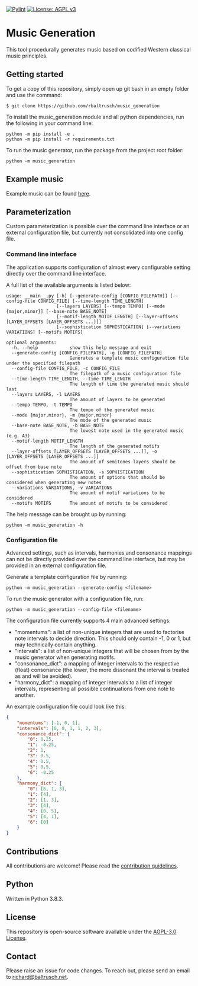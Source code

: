 [![Pylint](https://github.com/rbaltrusch/music_generation/actions/workflows/pylint.yml/badge.svg)](https://github.com/rbaltrusch/music_generation/actions/workflows/pylint.yml)
[![License: AGPL v3](https://img.shields.io/badge/License-AGPL_v3-blue.svg)](https://www.gnu.org/licenses/agpl-3.0)

# Music Generation

This tool procedurally generates music based on codified Western classical music principles.

## Getting started

To get a copy of this repository, simply open up git bash in an empty folder and use the command:

    $ git clone https://github.com/rbaltrusch/music_generation

To install the music_generation module and all python dependencies, run the following in your command line:

    python -m pip install -e .
    python -m pip install -r requirements.txt

To run the music generator, run the package from the project root folder:

    python -m music_generation

## Example music

Example music can be found [here](example_music).

## Parameterization

Custom parameterization is possible over the command line interface or an external configuration file, but currently not consolidated into one config file.

### Command line interface

The application supports configuration of almost every configurable setting directly over the command line interface.

A full list of the available arguments is listed below:

```
usage: __main__.py [-h] [--generate-config [CONFIG_FILEPATH]] [--config-file CONFIG_FILE] [--time-length TIME_LENGTH]
                   [--layers LAYERS] [--tempo TEMPO] [--mode {major,minor}] [--base-note BASE_NOTE]
                   [--motif-length MOTIF_LENGTH] [--layer-offsets [LAYER_OFFSETS [LAYER_OFFSETS ...]]]
                   [--sophistication SOPHISTICATION] [--variations VARIATIONS] [--motifs MOTIFS]

optional arguments:
  -h, --help            show this help message and exit
  --generate-config [CONFIG_FILEPATH], -g [CONFIG_FILEPATH]
                        Generates a template music configuration file under the specified filepath
  --config-file CONFIG_FILE, -c CONFIG_FILE
                        The filepath of a music configuration file
  --time-length TIME_LENGTH, --time TIME_LENGTH
                        The length of time the generated music should last
  --layers LAYERS, -l LAYERS
                        The amount of layers to be generated
  --tempo TEMPO, -t TEMPO
                        The tempo of the generated music
  --mode {major,minor}, -m {major,minor}
                        The mode of the generated music
  --base-note BASE_NOTE, -b BASE_NOTE
                        The lowest note used in the generated music (e.g. A3)
  --motif-length MOTIF_LENGTH
                        The length of the generated motifs
  --layer-offsets [LAYER_OFFSETS [LAYER_OFFSETS ...]], -o [LAYER_OFFSETS [LAYER_OFFSETS ...]]
                        The amount of semitones layers should be offset from base note
  --sophistication SOPHISTICATION, -s SOPHISTICATION
                        The amount of options that should be considered when generating new notes
  --variations VARIATIONS, -v VARIATIONS
                        The amount of motif variations to be considered
  --motifs MOTIFS       The amount of motifs to be considered
  ```

  The help message can be brought up by running:

  ```
  python -m music_generation -h
  ```

### Configuration file

Advanced settings, such as intervals, harmonies and consonance mappings can not be directly provided over the command line interface, but may be provided in an external configuration file.

Generate a template configuration file by running:

```
python -m music_generation --generate-config <filename>
```

To run the music generator with a configuration file, run:

```
python -m music_generation --config-file <filename>
```

The configuration file currently supports 4 main advanced settings:
- "momentums": a list of non-unique integers that are used to factorise note intervals to decide direction. This should only contain -1, 0 or 1, but may technically contain anything.
- "intervals": a list of non-unique integers that will be chosen from by the music generator when generating motifs.
- "consonance_dict": a mapping of integer intervals to the respective (float) consonance (the lower, the more dissonant the interval is treated as and will be avoided).
- "harmony_dict": a mapping of integer intervals to a list of integer intervals, representing all possible continuations from one note to another.

An example configuration file could look like this:
```json
{
    "momentums": [-1, 0, 1],
    "intervals": [0, 0, 1, 1, 2, 3],
    "consonance_dict": {
        "0": 0.25,
        "1": -0.25,
        "2": 1,
        "3": 0.5,
        "4": 0.5,
        "5": 0.5,
        "6": -0.25
    },
    "harmony_dict": {
        "0": [6, 1, 3],
        "1": [4],
        "2": [1, 3],
        "3": [4],
        "4": [0, 5],
        "5": [4, 1],
        "6": [0]
    }
}
```

## Contributions

All contributions are welcome! Please read the [contribution guidelines](CONTRIBUTING.md).

## Python

Written in Python 3.8.3.

## License

This repository is open-source software available under the [AGPL-3.0 License](https://github.com/rbaltrusch/music_generation/blob/master/LICENSE).

## Contact

Please raise an issue for code changes. To reach out, please send an email to richard@baltrusch.net.
